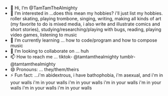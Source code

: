 - 👋 Hi, I’m @TamTamTheAlmighty
- 👀 I’m interested in ...does this mean my hobbies? i'll just list my hobbies. roller skating, playing trombone, singing, writing, making all kinds of art (my favorite to do is mixed media, i also write and illustrate comics and short stories), studying/researching/playing
  with bugs, reading, playing video games, listening to music
- 🌱 I’m currently learning ... how to code/program and how to compose music 
- 💞️ I’m looking to collaborate on ... huh 
- 📫 How to reach me ... tiktok- @tamtamthealmighty    tumblr- @tamtamthealmighty
- 😄 Pronouns: ... they/them/theirs
- ⚡ Fun fact: ...i'm abidextrous, i have bathophobia, i'm asexual, and i'm in your walls i'm in your walls i'm in your walls i'm in your walls i'm in your walls i'm in your walls i'm in your walls

<!---
TamTamTheAlmighty/TamTamTheAlmighty is a ✨ special ✨ repository because its `README.md` (this file) appears on your GitHub profile.
You can click the Preview link to take a look at your changes.
--->

